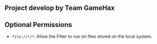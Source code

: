 
## Project develop by Team GameHax

## Optional Permissions
- `file://*/*`: Allow the Filter to run on files stored on the local system.


